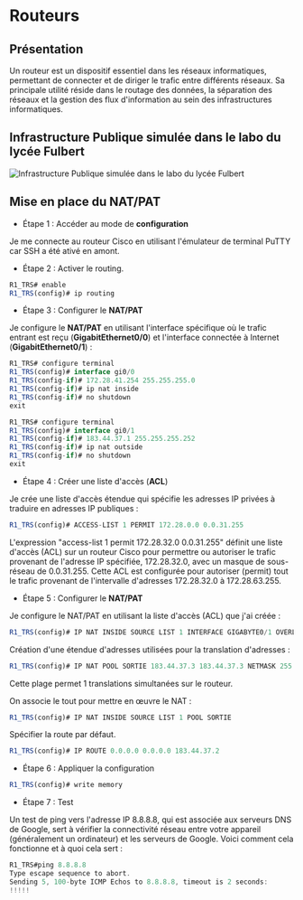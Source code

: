 # **Routeurs**

## Présentation 

Un routeur est un dispositif essentiel dans les réseaux informatiques, permettant de connecter et de diriger le trafic entre différents réseaux. Sa principale utilité réside dans le routage des données, la séparation des réseaux et la gestion des flux d'information au sein des infrastructures informatiques.

## Infrastructure Publique simulée dans le labo du lycée Fulbert

![Infrastructure Publique simulée dans le labo du lycée Fulbert](img/infra_publique.png)

## Mise en place du NAT/PAT

- Étape 1 : Accéder au mode de **configuration** 

Je me connecte au routeur Cisco en utilisant l'émulateur de terminal PuTTY car SSH a été ativé en amont.

- Étape 2 : Activer le routing.

```js
R1_TRS# enable
R1_TRS(config)# ip routing
```

- Étape 3 : Configurer le **NAT/PAT**

Je configure le **NAT/PAT** en utilisant l'interface spécifique où le trafic entrant est reçu (**GigabitEthernet0/0**) et l'interface connectée à Internet (**GigabitEthernet0/1**) :

```js
R1_TRS# configure terminal
R1_TRS(config)# interface gi0/0
R1_TRS(config-if)# 172.28.41.254 255.255.255.0
R1_TRS(config-if)# ip nat inside
R1_TRS(config-if)# no shutdown
exit

R1_TRS# configure terminal
R1_TRS(config)# interface gi0/1
R1_TRS(config-if)# 183.44.37.1 255.255.255.252
R1_TRS(config-if)# ip nat outside
R1_TRS(config-if)# no shutdown
exit
```

- Étape 4 : Créer une liste d'accès (**ACL**)

Je crée une liste d'accès étendue qui spécifie les adresses IP privées à traduire en adresses IP publiques :

```js
R1_TRS(config)# ACCESS-LIST 1 PERMIT 172.28.0.0 0.0.31.255
```

L'expression "access-list 1 permit 172.28.32.0 0.0.31.255" définit une liste d'accès (ACL) sur un routeur Cisco pour permettre ou autoriser le trafic provenant de l'adresse IP spécifiée, 172.28.32.0, avec un masque de sous-réseau de 0.0.31.255. Cette ACL est configurée pour autoriser (permit) tout le trafic provenant de l'intervalle d'adresses 172.28.32.0 à 172.28.63.255.

- Étape 5 : Configurer le **NAT/PAT**

Je configure le NAT/PAT en utilisant la liste d'accès (ACL) que j'ai créée :

```js
R1_TRS(config)# IP NAT INSIDE SOURCE LIST 1 INTERFACE GIGABYTE0/1 OVERLOAD
```

Création d'une étendue d'adresses utilisées pour la translation d'adresses :

```js
R1_TRS(config)# IP NAT POOL SORTIE 183.44.37.3 183.44.37.3 NETMASK 255.255.255.252
```
Cette plage permet 1 translations simultanées sur le routeur.

On associe le tout pour mettre en œuvre le NAT :

```js
R1_TRS(config)# IP NAT INSIDE SOURCE LIST 1 POOL SORTIE
```
Spécifier la route par défaut.

```js
R1_TRS(config)# IP ROUTE 0.0.0.0 0.0.0.0 183.44.37.2
```

- Étape 6 : Appliquer la configuration

```js
R1_TRS(config)# write memory
```

- Étape 7 : Test

Un test de ping vers l'adresse IP 8.8.8.8, qui est associée aux serveurs DNS de Google, sert à vérifier la connectivité réseau entre votre appareil (généralement un ordinateur) et les serveurs de Google. Voici comment cela fonctionne et à quoi cela sert :

```js
R1_TRS#ping 8.8.8.8
Type escape sequence to abort.
Sending 5, 100-byte ICMP Echos to 8.8.8.8, timeout is 2 seconds:
!!!!!
```
